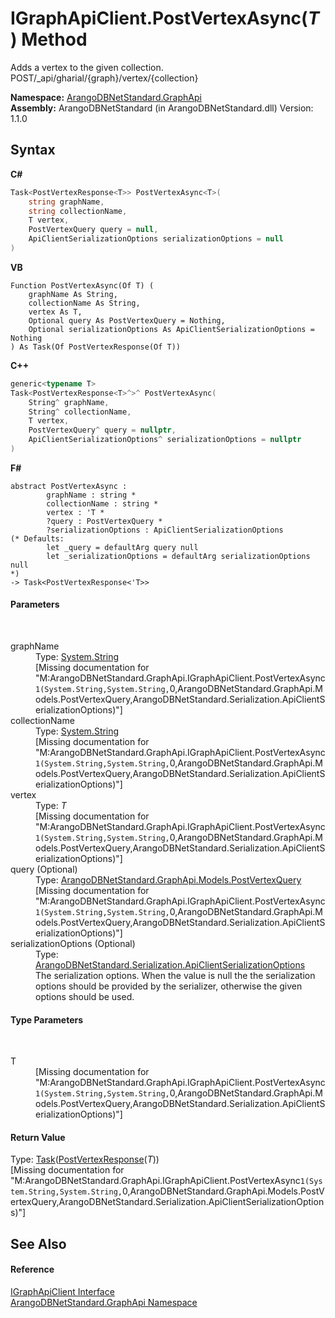 # IGraphApiClient.PostVertexAsync(*T*) Method 
 

Adds a vertex to the given collection. POST/_api/gharial/{graph}/vertex/{collection}

**Namespace:**&nbsp;<a href="5db3e172-88fa-722f-6e7f-25b7310b3db3">ArangoDBNetStandard.GraphApi</a><br />**Assembly:**&nbsp;ArangoDBNetStandard (in ArangoDBNetStandard.dll) Version: 1.1.0

## Syntax

**C#**<br />
``` C#
Task<PostVertexResponse<T>> PostVertexAsync<T>(
	string graphName,
	string collectionName,
	T vertex,
	PostVertexQuery query = null,
	ApiClientSerializationOptions serializationOptions = null
)

```

**VB**<br />
``` VB
Function PostVertexAsync(Of T) ( 
	graphName As String,
	collectionName As String,
	vertex As T,
	Optional query As PostVertexQuery = Nothing,
	Optional serializationOptions As ApiClientSerializationOptions = Nothing
) As Task(Of PostVertexResponse(Of T))
```

**C++**<br />
``` C++
generic<typename T>
Task<PostVertexResponse<T>^>^ PostVertexAsync(
	String^ graphName, 
	String^ collectionName, 
	T vertex, 
	PostVertexQuery^ query = nullptr, 
	ApiClientSerializationOptions^ serializationOptions = nullptr
)
```

**F#**<br />
``` F#
abstract PostVertexAsync : 
        graphName : string * 
        collectionName : string * 
        vertex : 'T * 
        ?query : PostVertexQuery * 
        ?serializationOptions : ApiClientSerializationOptions 
(* Defaults:
        let _query = defaultArg query null
        let _serializationOptions = defaultArg serializationOptions null
*)
-> Task<PostVertexResponse<'T>> 

```


#### Parameters
&nbsp;<dl><dt>graphName</dt><dd>Type: <a href="https://docs.microsoft.com/dotnet/api/system.string" target="_blank" rel="noopener noreferrer">System.String</a><br />\[Missing <param name="graphName"/> documentation for "M:ArangoDBNetStandard.GraphApi.IGraphApiClient.PostVertexAsync``1(System.String,System.String,``0,ArangoDBNetStandard.GraphApi.Models.PostVertexQuery,ArangoDBNetStandard.Serialization.ApiClientSerializationOptions)"\]</dd><dt>collectionName</dt><dd>Type: <a href="https://docs.microsoft.com/dotnet/api/system.string" target="_blank" rel="noopener noreferrer">System.String</a><br />\[Missing <param name="collectionName"/> documentation for "M:ArangoDBNetStandard.GraphApi.IGraphApiClient.PostVertexAsync``1(System.String,System.String,``0,ArangoDBNetStandard.GraphApi.Models.PostVertexQuery,ArangoDBNetStandard.Serialization.ApiClientSerializationOptions)"\]</dd><dt>vertex</dt><dd>Type: *T*<br />\[Missing <param name="vertex"/> documentation for "M:ArangoDBNetStandard.GraphApi.IGraphApiClient.PostVertexAsync``1(System.String,System.String,``0,ArangoDBNetStandard.GraphApi.Models.PostVertexQuery,ArangoDBNetStandard.Serialization.ApiClientSerializationOptions)"\]</dd><dt>query (Optional)</dt><dd>Type: <a href="21f10d1a-a423-f0c2-66cb-9a7503d7b3c9">ArangoDBNetStandard.GraphApi.Models.PostVertexQuery</a><br />\[Missing <param name="query"/> documentation for "M:ArangoDBNetStandard.GraphApi.IGraphApiClient.PostVertexAsync``1(System.String,System.String,``0,ArangoDBNetStandard.GraphApi.Models.PostVertexQuery,ArangoDBNetStandard.Serialization.ApiClientSerializationOptions)"\]</dd><dt>serializationOptions (Optional)</dt><dd>Type: <a href="4d2cfe44-8a3a-2efb-e814-c882bbee3e85">ArangoDBNetStandard.Serialization.ApiClientSerializationOptions</a><br />The serialization options. When the value is null the the serialization options should be provided by the serializer, otherwise the given options should be used.</dd></dl>

#### Type Parameters
&nbsp;<dl><dt>T</dt><dd>\[Missing <typeparam name="T"/> documentation for "M:ArangoDBNetStandard.GraphApi.IGraphApiClient.PostVertexAsync``1(System.String,System.String,``0,ArangoDBNetStandard.GraphApi.Models.PostVertexQuery,ArangoDBNetStandard.Serialization.ApiClientSerializationOptions)"\]</dd></dl>

#### Return Value
Type: <a href="https://docs.microsoft.com/dotnet/api/system.threading.tasks.task-1" target="_blank" rel="noopener noreferrer">Task</a>(<a href="0d41c4dc-c503-af85-a4f3-38958bff9f51">PostVertexResponse</a>(*T*))<br />\[Missing <returns> documentation for "M:ArangoDBNetStandard.GraphApi.IGraphApiClient.PostVertexAsync``1(System.String,System.String,``0,ArangoDBNetStandard.GraphApi.Models.PostVertexQuery,ArangoDBNetStandard.Serialization.ApiClientSerializationOptions)"\]

## See Also


#### Reference
<a href="9cf68195-2611-f408-a78f-ab77864cc844">IGraphApiClient Interface</a><br /><a href="5db3e172-88fa-722f-6e7f-25b7310b3db3">ArangoDBNetStandard.GraphApi Namespace</a><br />